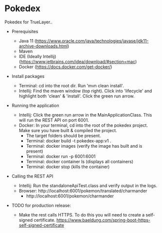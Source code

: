 # Pokedex
Pokedex for TrueLayer..

* Prerequisites
  * Java 11 (https://www.oracle.com/java/technologies/javase/jdk11-archive-downloads.html)
  * Maven
  * IDE (Ideally Intellij) (https://www.jetbrains.com/idea/download/#section=mac)
  * Docker (https://docs.docker.com/get-docker/)

    
* Install packages
  * Terminal: cd into the root dir. Run 'mvn clean install'.
  * Intellij: Find the maven window (top right). Click into 'lifecycle' and highlight both 'clean' & 'install'. Click the green run arrow.

* Running the application
  * Intellij: Click the green run arrow in the MainApplicationClass. This will run the REST API on port 6001.
  * Docker: In your terminal, cd into the root of the pokedex project. Make sure you have built & compiled the project.
    * The target folders should be present.
    * Terminal: docker build -t pokedex-app:v1 .
    * Terminal: docker images (verify the image has built and is present)
    * Terminal: docker run -p 6001:6001 <image ID>
    * Terminal: docker container ls (displays all containers)
    * Terminal: docker stop <container ID> (kills the container)

* Calling the REST API
  * Intellij: Run the standaloneApiTest.class and verify output in the logs.
  * Browser: http://localhost:6001/pokemon/translated/charmander
    * http://localhost:6001/pokemon/charmander
  
* TODO for production release:
  * Make the rest calls HTTPS. To do this you will need to create a self-signed certificate. https://www.baeldung.com/spring-boot-https-self-signed-certificate